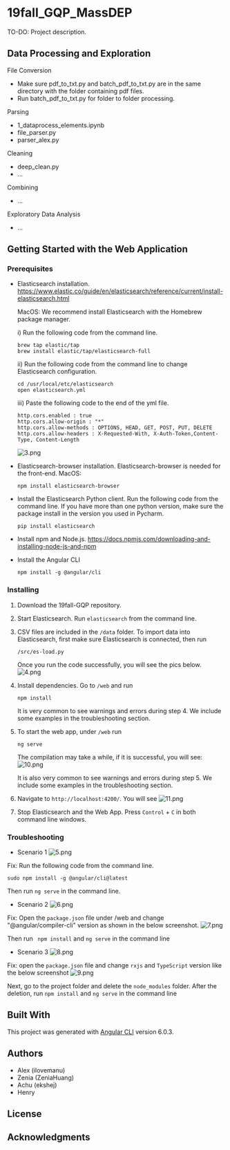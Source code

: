 # 19fall_GQP_MassDEP

TO-DO: Project description.

## Data Processing and Exploration

File Conversion
- Make sure pdf_to_txt.py and batch_pdf_to_txt.py are in the same directory with the folder containing pdf files.
- Run batch_pdf_to_txt.py for folder to folder processing.

Parsing
- 1_dataprocess_elements.ipynb
- file_parser.py
- parser_alex.py

Cleaning
- deep_clean.py
- ...

Combining
- ...

Exploratory Data Analysis
- ...

## Getting Started with the Web Application

### Prerequisites

- Elasticsearch installation.
https://www.elastic.co/guide/en/elasticsearch/reference/current/install-elasticsearch.html

  MacOS:
  We recommend install Elasticsearch with the Homebrew package manager.

  i) Run the following code from the command line. 
  ``` 
  brew tap elastic/tap
  brew install elastic/tap/elasticsearch-full
  ```
  
  ii) Run the following code from the command line to change Elasticsearch configuration.
  ```
  cd /usr/local/etc/elasticsearch
  open elasticsearch.yml  
  ```  
  
  iii) Paste the following code to the end of the yml file.
  ```
  http.cors.enabled : true
  http.cors.allow-origin : "*"
  http.cors.allow-methods : OPTIONS, HEAD, GET, POST, PUT, DELETE
  http.cors.allow-headers : X-Requested-With, X-Auth-Token,Content-Type, Content-Length
  ```
  ![3.png](pics/3.png)
    
- Elasticsearch-browser installation.
Elasticsearch-browser is needed for the front-end. MacOS:
  ```
  npm install elasticsearch-browser
  ```

- Install the Elasticsearch Python client.
Run the following code from the command line.
If you have more than one python version, make sure the package install in the version you used in Pycharm. 
  ```
  pip install elasticsearch
  ```

- Install npm and Node.js.
https://docs.npmjs.com/downloading-and-installing-node-js-and-npm

- Install the Angular CLI
  ```
  npm install -g @angular/cli
  ```

### Installing

1. Download the 19fall-GQP repository.

2. Start Elasticsearch.
Run `elasticsearch` from the command line.

3. CSV files are included in the `/data` folder. 
To import data into Elasticsearch, first make sure Elasticsearch is connected, then run 
   ```
   /src/es-load.py
   ```
   Once you run the code successfully, you will see the pics below.
   ![4.png](pics/4.png)

4. Install dependencies. Go to `/web` and run
   ```
   npm install
   ```
   It is very common to see warnings and errors during step 4. We include some examples in the troubleshooting section.

5. To start the web app, under `/web` run 
   ```
   ng serve
   ```
   The compilation may take a while, if it is successful, you will see:
   ![10.png](pics/10.png)

   It is also very common to see warnings and errors during step 5. We include some examples in the troubleshooting section.

6. Navigate to `http://localhost:4200/`. You will see
   ![11.png](pics/11.png)

7. Stop Elasticsearch and the Web App. Press `Control` + `C` in both command line windows.


### Troubleshooting

- Scenario 1
![5.png](pics/5.png)

Fix: Run the following code from the command line. 
```
sudo npm install -g @angular/cli@latest
``` 
Then run `ng serve` in the command line.


- Scenario 2
![6.png](pics/6.png)

Fix: Open the `package.json` file under /web and 
     change "@angular/compiler-cli" version as shown in the below screenshot.
     ![7.png](pics/7.png)

Then run ` npm install` and `ng serve` in the command line


- Scenario 3
![8.png](pics/8.png)

Fix: open the `package.json` file and
     change `rxjs` and `TypeScript` version like the below screenshot
     ![9.png](pics/9.png)
     
Next, go to the project folder and delete the `node_modules` folder.
After the deletion, run `npm install` and `ng serve` in the command line

## Built With
This project was generated with [Angular CLI](https://github.com/angular/angular-cli) version 6.0.3.

## Authors
- Alex (ilovemanu)
- Zenia (ZeniaHuang)
- Achu (ekshej)
- Henry

## License

## Acknowledgments

